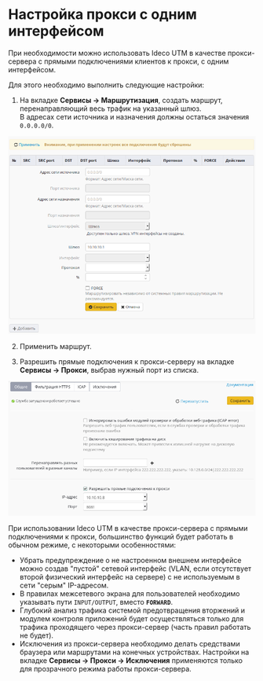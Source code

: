 # Настройка прокси с одним интерфейсом

При необходимости можно использовать Ideco UTM в качестве прокси-сервера с прямыми подключениями клиентов к прокси, с одним интерфейсом.

Для этого необходимо выполнить следующие настройки:

1. На вкладке **Сервисы -&gt; Маршрутизация**, создать маршрут, перенаправляющий весь трафик на указанный шлюз.  
В адресах сети источника и назначения должны остаться значения `0.0.0.0/0`.

![](../../.gitbook/assets/6586818.png)

2. Применить маршрут.

3. Разрешить прямые подключения к прокси-серверу на вкладке **Сервисы -&gt; Прокси**, выбрав нужный порт из списка.

![](../../.gitbook/assets/6586936.png)

При использовании Ideco UTM в качестве прокси-сервера с прямыми подключениями к прокси, большинство функций будет работать в обычном режиме, с некоторыми особенностями:

* Убрать предупреждение о не настроенном внешнем интерфейсе можно создав "пустой" сетевой интерфейс \(VLAN, если отсутствует второй физический интерфейс на сервере\) с не используемым в сети "серым" IP-адресом.
* В правилах межсетевого экрана для пользователей необходимо указывать пути `INPUT/OUTPUT`, вместо **`FORWARD`**.
* Глубокий анализ трафика системой предотвращения вторжений и модулем контроля приложений будет осуществляться только для трафика проходящего через прокси-сервер \(часть правил работать не будет\).
* Исключения из прокси-сервера необходимо делать средствами браузера или маршрутами на конечных устройствах. Настройки на вкладке **Сервисы -&gt; Прокси -&gt; Исключения** применяются только для прозрачного режима работы прокси-сервера.

